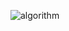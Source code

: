 ![algorithm](https://user-images.githubusercontent.com/128472454/226678089-ab939d07-d316-4cd1-9e0c-942ea94406d6.jpg)
